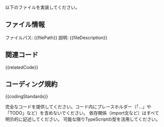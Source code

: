 以下のファイルを実装してください。

## ファイル情報
ファイルパス: {{filePath}}
説明: {{fileDescription}}

## 関連コード
{{relatedCode}}

## コーディング規約
{{codingStandards}}

完全なコードを提供してください。コード内にプレースホルダー（「...」や「TODO」など）を含めないでください。
依存関係（import文など）はすべて明示的に記述してください。
可能な限りTypeScriptの型を活用してください。